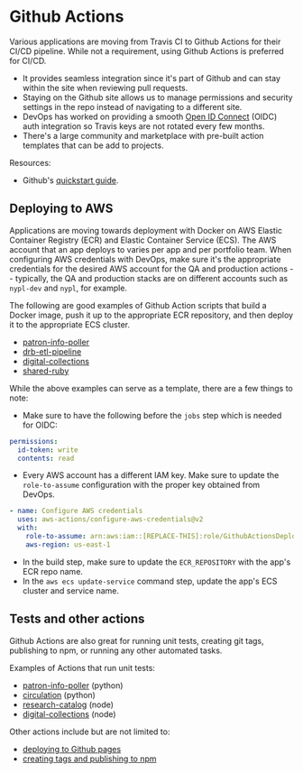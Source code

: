 # Github Actions

Various applications are moving from Travis CI to Github Actions for their CI/CD pipeline. While not a requirement, using Github Actions is preferred for CI/CD.
- It provides seamless integration since it's part of Github and can stay within the site when reviewing pull requests.
- Staying on the Github site allows us to manage permissions and security settings in the repo instead of navigating to a different site.
- DevOps has worked on providing a smooth [Open ID Connect](https://www.microsoft.com/en-us/security/business/security-101/what-is-openid-connect-oidc) (OIDC) auth integration so Travis keys are not rotated every few months.
- There's a large community and marketplace with pre-built action templates that can be add to projects.

Resources:
- Github's [quickstart guide](https://docs.github.com/en/actions/quickstart).

## Deploying to AWS

Applications are moving towards deployment with Docker on AWS Elastic Container Registry (ECR) and Elastic Container Service (ECS). The AWS account that an app deploys to varies per app and per portfolio team. When configuring AWS credentials with DevOps, make sure it's the appropriate credentials for the desired AWS account for the QA and production actions -- typically, the QA and production stacks are on different accounts such as `nypl-dev` and `nypl`, for example.

The following are good examples of Github Action scripts that build a Docker image, push it up to the appropriate ECR repository, and then deploy it to the appropriate ECS cluster.

- [patron-info-poller](https://github.com/NYPL/patron-info-poller/blob/main/.github/workflows/deploy-qa.yml)
- [drb-etl-pipeline](https://github.com/NYPL/drb-etl-pipeline/blob/main/.github/workflows/build-production.yaml)
- [digital-collections](https://github.com/NYPL/digital-collections/blob/main/.github/workflows/deploy_production.yml)
- [shared-ruby](https://github.com/NYPL/shared-ruby/blob/develop/.github/workflows/build-qa.yml)

While the above examples can serve as a template, there are a few things to note:
- Make sure to have the following before the `jobs` step which is needed for OIDC:

```yml
permissions:
  id-token: write
  contents: read
```

- Every AWS account has a different IAM key. Make sure to update the `role-to-assume` configuration with the proper key obtained from DevOps.

```yml
- name: Configure AWS credentials
  uses: aws-actions/configure-aws-credentials@v2
  with:
    role-to-assume: arn:aws:iam::[REPLACE-THIS]:role/GithubActionsDeployerRole
    aws-region: us-east-1
```

- In the build step, make sure to update the `ECR_REPOSITORY` with the app's ECR repo name.
- In the `aws ecs update-service` command step, update the app's ECS cluster and service name.

## Tests and other actions

Github Actions are also great for running unit tests, creating git tags, publishing to npm, or running any other automated tasks.

Examples of Actions that run unit tests:
- [patron-info-poller](https://github.com/NYPL/patron-info-poller/blob/main/.github/workflows/run-tests.yml) (python)
- [circulation](https://github.com/NYPL-Simplified/circulation/blob/main/.github/workflows/test.yml) (python)
- [research-catalog](https://github.com/NYPL/research-catalog/blob/main/.github/workflows/testing.yml) (node)
- [digital-collections](https://github.com/NYPL/digital-collections/blob/main/.github/workflows/ci.yml) (node)

Other actions include but are not limited to:
- [deploying to Github pages](https://github.com/NYPL/nypl-design-system/blob/development/.github/workflows/gh-pages.yml)
- [creating tags and publishing to npm](https://github.com/NYPL/nypl-design-system/blob/development/.github/workflows/release.yml)
